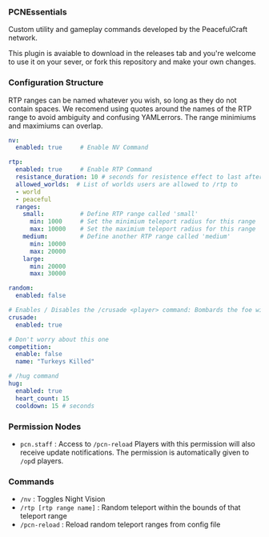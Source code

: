 ### PCNEssentials
Custom utility and gameplay commands developed by the PeacefulCraft network.

This plugin is avaiable to download in the releases tab and you're welcome to use it on your sever, or fork this repository and make your own changes.

### Configuration Structure
RTP ranges can be named whatever you wish, so long as they do not contain spaces. We recomend using quotes around the names of the RTP range to avoid ambiguity and confusing YAMLerrors. The range minimiums and maximiums can overlap.
```YAML
nv:
  enabled: true     # Enable NV Command

rtp:
  enabled: true     # Enable RTP Command
  resistance_duration: 10 # seconds for resistence effect to last after teleport
  allowed_worlds:  # List of worlds users are allowed to /rtp to
  - world
  - peaceful
  ranges:
    small:          # Define RTP range called 'small'
      min: 1000     # Set the minimium teleport radius for this range
      max: 10000    # Set the maximium teleport radius for this range
    medium:         # Define another RTP range called 'medium'
      min: 10000
      max: 20000
    large:
      min: 20000
      max: 30000

random:
  enabled: false

# Enables / Disables the /crusade <player> command: Bombards the foe with a powerful crusade.
crusade:
  enabled: true

# Don't worry about this one
competition:
  enable: false
  name: "Turkeys Killed"

# /hug command
hug:
  enabled: true
  heart_count: 15
  cooldown: 15 # seconds
```

### Permission Nodes
- `pcn.staff` : Access to `/pcn-reload` Players with this permission will also receive update notifications. The permission is automatically given to `/op`d players.

### Commands
- `/nv` : Toggles Night Vision
- `/rtp [rtp range name]` : Random teleport within the bounds of that teleport range
- `/pcn-reload` : Reload random teleport ranges from config file
